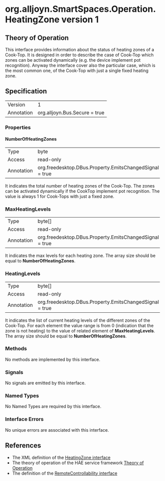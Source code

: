 # org.alljoyn.SmartSpaces.Operation.HeatingZone version 1

## Theory of Operation

This interface provides information about the status of heating zones of a
Cook-Top. It is designed in order to describe the case of Cook-Top which zones
can be activated dynamically (e.g. the device implement pot recognition).
Anyway the interface cover also the particular case, which is the most common
one, of the Cook-Top with just a single fixed heating zone.

## Specification

|            |                               |
| ---------- | ----------------------------- |
| Version    | 1                             |
| Annotation | org.alljoyn.Bus.Secure = true |

### Properties

#### NumberOfHeatingZones

|            |                                                         |
| ---------- | ------------------------------------------------------- |
| Type       | byte                                                    |
| Access     | read-only                                               |
| Annotation | org.freedesktop.DBus.Property.EmitsChangedSignal = true |

It indicates the total number of heating zones of the Cook-Top.
The zones can be activated dynamically if the CookTop implement pot recognition.
The value is always 1 for Cook-Tops with just a fixed zone.

### MaxHeatingLevels

|            |                                                         |
| ---------- | ------------------------------------------------------- |
| Type       | byte[]                                                  |
| Access     | read-only                                               |
| Annotation | org.freedesktop.DBus.Property.EmitsChangedSignal = true |

It indicates the max levels for each heating zone.
The array size should be equal to **NumberOfHeatingZones**.

### HeatingLevels

|            |                                                         |
| ---------- | ------------------------------------------------------- |
| Type       | byte[]                                                  |
| Access     | read-only                                               |
| Annotation | org.freedesktop.DBus.Property.EmitsChangedSignal = true |

It indicates the list of current heating levels of the different zones of the
Cook-Top.
For each element the value range is from 0 (indication that the zone is not
heating) to the value of related element of **MaxHeatingLevels**.
The array size should be equal to **NumberOfHeatingZones**.

### Methods

No methods are implemented by this interface.

### Signals

No signals are emitted by this interface.

### Named Types

No Named Types are required by this interface.

### Interface Errors

No unique errors are associated with this interface.

## References

  * The XML definition of the [HeatingZone interface](HeatingZone-v1.xml)
  * The theory of operation of the HAE service framework [Theory of Operation](/org.alljoyn.SmartSpaces/theory-of-operation-v1)
  * The definition of the [RemoteControllability interface](RemoteControllability-v1)

